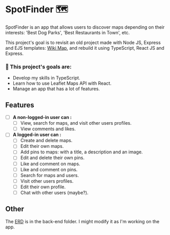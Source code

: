 # SpotFinder 🗺️

SpotFinder is an app that allows users to discover maps depending on their interests: 'Best Dog Parks', 'Best Restaurants in Town', etc. 

This project's goal is to revisit an old project made with Node JS, Express and EJS templates: [Wiki Map](https://github.com/Purpleknife/Wiki-Map), and rebuild it using TypeScript, React JS and Express.

<strong><h3> 📌 This project's goals are:</h3></strong>
- Develop my skills in TypeScript.
- Learn how to use Leaflet Maps API with React.
- Manage an app that has a lot of features.

## Features
- [ ] <strong>A non-logged-in user can :</strong>
  - [ ] View, search for maps, and visit other users profiles.
  - [ ] View comments and likes.
- [ ] <strong>A logged-in user can :</strong>
  - [ ] Create and delete maps.
  - [ ] Edit their own maps.
  - [ ] Add pins to maps: with a title, a description and an image.
  - [ ] Edit and delete their own pins.
  - [ ] Like and comment on maps.
  - [ ] Like and comment on pins.
  - [ ] Search for maps and users.
  - [ ] Visit other users profiles.
  - [ ] Edit their own profile.
  - [ ] Chat with other users (maybe?).

## Other
The [ERD](https://github.com/Purpleknife/SpotFinder/blob/master/back-end/ERD%20-%20SpotFinder.png) is in the back-end folder. I might modify it as I'm working on the app.

